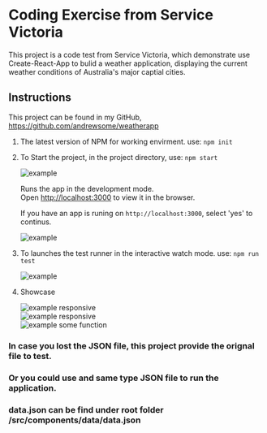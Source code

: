 # Coding Exercise from Service Victoria

This project is a code test from Service Victoria, which demonstrate use Create-React-App to bulid a weather application, displaying the current weather conditions of Australia's major captial cities.

## Instructions

  This project can be found in my GitHub, https://github.com/andrewsome/weatherapp

1. The latest version of NPM for working envirment.
    use: `npm init`

2. To Start the project, in the project directory, 
    use: `npm start`

    ![example](http://g.recordit.co/5JRRTtShtI.gif)

    Runs the app in the development mode.<br />
    Open [http://localhost:3000](http://localhost:3000) to view it in the browser.

    If you have an app is runing on `http://localhost:3000`, select 'yes' to continus.

    ![example](https://g.recordit.co/SFcTyLzvCX.gif)

3. To launches the test runner in the interactive watch mode.
    use: `npm run test`

    ![example](https://g.recordit.co/i9NkCC0XuB.git) 

4. Showcase

    ![example](http://g.recordit.co/AWTvgA1qkb.gif) responsive </br>
    ![example](http://g.recordit.co/K9h6NxbJBN.gif) responsive </br>
    ![example](http://g.recordit.co/GCjZq4L0i8.gif) some function </br>

### In case you lost the JSON file, this project provide the orignal file to test.

### Or you could use and same type JSON file to run the application. 

### data.json can be find under root folder /src/components/data/data.json
